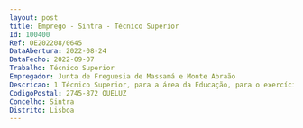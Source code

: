 ```yaml
--- 
layout: post
title: Emprego - Sintra - Técnico Superior
Id: 100400
Ref: OE202208/0645
DataAbertura: 2022-08-24
DataFecho: 2022-09-07
Trabalho: Técnico Superior
Empregador: Junta de Freguesia de Massamá e Monte Abraão
Descricao: 1 Técnico Superior, para a área da Educação, para o exercício de funções constantes no anexo à Lei nº35 2014, de 20 de junho, na sua redação atual, grau de complexidade 3. A função tem como objetivo a Responsabilidade Técnica do Projeto Universidade Sénior. Acresce, nomeadamente, o apoio e acompanhamento a docentes e discentes, nas suas funções diárias  planificação e calendarização das atividades a decorrer anualmente (visitas de estudo palestras workshops, etc)  implementação de novas atividades e dinâmicas  gestão e organização da secretaria e tesouraria  elaboração de mapas de controlo diversos e relatórios de análise   representação da Universidade Sénior em diversos grupos de trabalho, reuniões ou parcerias  Organização planeamento do programa Praia Sénior   pedido de propostas, elaboração de normas, inscrições e todo o processo de secretaria  Organização planificação das Oficinas de Verão   contacto com professores e parceiros para dinamizar o programa  acompanhamento de programas relacionados com a Universidade Sénior   contacto com instituições, organização, apoio e acompanhamento do processo  organização e acompanhamento do programa Campos de Férias  organização e acompanhamento dos Passeios Culturais  gestão da equipa  elaboração de relatórios de atividades   outras funções projetos que surjam e se enquadrem no âmbito das atividades da Universidade Sénior em questão.
CodigoPostal: 2745-872 QUELUZ
Concelho: Sintra
Distrito: Lisboa
--- 
```


